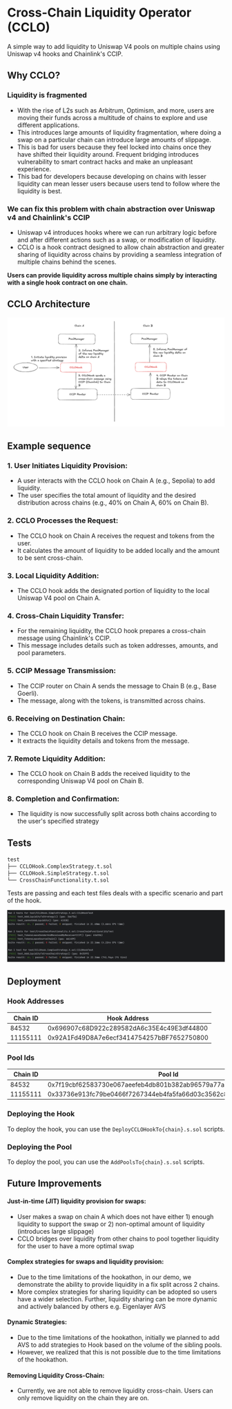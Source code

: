 # Cross-Chain Liquidity Operator (CCLO)

A simple way to add liquidity to Uniswap V4 pools on multiple chains using Uniswap v4 hooks and Chainlink's CCIP.

## Why CCLO?

### Liquidity is fragmented

- With the rise of L2s such as Arbitrum, Optimism, and more, users are moving their funds across a multitude of chains to explore and use different applications.
- This introduces large amounts of liquidity fragmentation, where doing a swap on a particular chain can introduce large amounts of slippage.
- This is bad for users because they feel locked into chains once they have shifted their liquidity around. Frequent bridging introduces vulnerability to smart contract hacks and make an unpleasant experience.
- This bad for developers because developing on chains with lesser liquidity can mean lesser users because users tend to follow where the liquidity is best.

### We can fix this problem with chain abstraction over Uniswap v4 and Chainlink's CCIP

- Uniswap v4 introduces hooks where we can run arbitrary logic before and after different actions such as a swap, or modification of liquidity.
- CCLO is a hook contract designed to allow chain abstraction and greater sharing of liquidity across chains by providing a seamless integration of multiple chains behind the scenes.

**Users can provide liquidity across multiple chains simply by interacting with a single hook contract on one chain.**

## CCLO Architecture

![CCLO Architecture](./cclo-architecture.png)

## Example sequence

### 1. User Initiates Liquidity Provision:
- A user interacts with the CCLO hook on Chain A (e.g., Sepolia) to add liquidity.
- The user specifies the total amount of liquidity and the desired distribution across chains (e.g., 40% on Chain A, 60% on Chain B).
### 2. CCLO Processes the Request:
- The CCLO hook on Chain A receives the request and tokens from the user.
- It calculates the amount of liquidity to be added locally and the amount to be sent cross-chain.
### 3. Local Liquidity Addition:
- The CCLO hook adds the designated portion of liquidity to the local Uniswap V4 pool on Chain A.
### 4. Cross-Chain Liquidity Transfer:
- For the remaining liquidity, the CCLO hook prepares a cross-chain message using Chainlink's CCIP.
- This message includes details such as token addresses, amounts, and pool parameters.
### 5. CCIP Message Transmission:
- The CCIP router on Chain A sends the message to Chain B (e.g., Base Goerli).
- The message, along with the tokens, is transmitted across chains.
### 6. Receiving on Destination Chain:
- The CCLO hook on Chain B receives the CCIP message.
- It extracts the liquidity details and tokens from the message.
### 7. Remote Liquidity Addition:
- The CCLO hook on Chain B adds the received liquidity to the corresponding Uniswap V4 pool on Chain B.
### 8. Completion and Confirmation:
- The liquidity is now successfully split across both chains according to the user's specified strategy

## Tests
```
test
├── CCLOHook.ComplexStrategy.t.sol
├── CCLOHook.SimpleStrategy.t.sol
└── CrossChainFunctionality.t.sol
```

Tests are passing and each test files deals with a specific scenario and part of the hook.

![Test Sequence](./tests.png)

## Deployment

### Hook Addresses

| Chain ID | Hook Address |
| -------- | ------------ |
| 84532    | 0x696907c68D922c289582dA6c35E4c49E3df44800 |
| 11155111 | 0x92A1Fd49D8A7e6ecf3414754257bBF7652750800 |

### Pool Ids


| Chain ID | Pool Id | Token0 | Token1 |
| -------- | ------- | ------ | ------ |
| 84532    | 0x7f19cbf62583730e067aeefeb4db801b382ab96579a77a223fc5f3e7738f72a2 | 0x036CbD53842c5426634e7929541eC2318f3dCF7e | 0x88A2d74F47a237a62e7A51cdDa67270CE381555e |
| 11155111 | 0x33736e913fc79be0466f7267344eb4fa5fa66d03c3562c8ccf6bd7f883c97146 | 0x1c7D4B196Cb0C7B01d743Fbc6116a902379C7238 | 0xFd57b4ddBf88a4e07fF4e34C487b99af2Fe82a05 |

### Deploying the Hook

To deploy the hook, you can use the `DeployCCLOHookTo{chain}.s.sol` scripts.

### Deploying the Pool

To deploy the pool, you can use the `AddPoolsTo{chain}.s.sol` scripts.

## Future Improvements

#### Just-in-time (JIT) liquidity provision for swaps:

- User makes a swap on chain A which does not have either 1) enough liquidity to support the swap or 2) non-optimal amount of liquidity (introduces large slippage)
- CCLO bridges over liquidity from other chains to pool together liquidity for the user to have a more optimal swap

#### Complex strategies for swaps and liquidity provision:

- Due to the time limitations of the hookathon, in our demo, we demonstrate the ability to provide liquidity in a fix split across 2 chains.
- More complex strategies for sharing liquidity can be adopted so users have a wider selection. Further, liquidity sharing can be more dynamic and actively balanced by others e.g. Eigenlayer AVS

#### Dynamic Strategies:

- Due to the time limitations of the hookathon, initially we planned to add AVS to add strategies to Hook based on the volume of the sibling pools.
- However, we realized that this is not possible due to the time limitations of the hookathon.

#### Removing Liquidity Cross-Chain:

- Currently, we are not able to remove liquidity cross-chain. Users can only remove liquidity on the chain they are on.